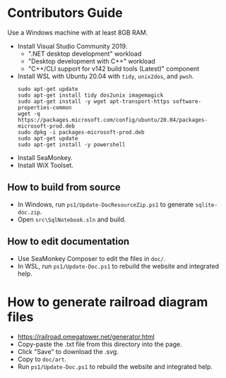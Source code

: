 # Contributors Guide

Use a Windows machine with at least 8GB RAM.

- Install Visual Studio Community 2019.
    - ".NET desktop development" workload
    - "Desktop development with C++" workload
    - "C++/CLI support for v142 build tools (Latest)" component
- Install WSL with Ubuntu 20.04 with `tidy`, `unix2dos`, and `pwsh`.
    ```
    sudo apt-get update
    sudo apt-get install tidy dos2unix imagemagick
    sudo apt-get install -y wget apt-transport-https software-properties-common
    wget -q https://packages.microsoft.com/config/ubuntu/20.04/packages-microsoft-prod.deb
    sudo dpkg -i packages-microsoft-prod.deb
    sudo apt-get update
    sudo apt-get install -y powershell
    ```
- Install SeaMonkey.
- Install WiX Toolset.

## How to build from source

- In Windows, run `ps1/Update-DocResourceZip.ps1` to generate `sqlite-doc.zip`.
- Open `src\SqlNotebook.sln` and build.

## How to edit documentation

- Use SeaMonkey Composer to edit the files in `doc/`.
- In WSL, run `ps1/Update-Doc.ps1` to rebuild the website and integrated help.

# How to generate railroad diagram files

- https://railroad.omegatower.net/generator.html
- Copy-paste the .txt file from this directory into the page.
- Click "Save" to download the .svg.
- Copy to `doc/art`.
- Run `ps1/Update-Doc.ps1` to rebuild the website and integrated help.
